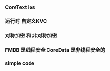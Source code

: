 ### CoreText ios

### 运行时 自定义KVC 

### 对称加密 和 非对称加密

### FMDB 是线程安全 CoreData 是非线程安全的

### simple code
